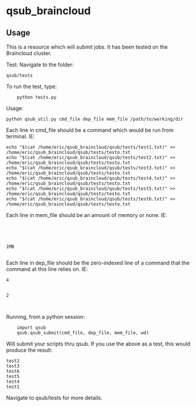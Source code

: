 # qsub_braincloud

## Usage  

This is a resource which will submit jobs. It has been tested on the Braincloud cluster.

Test:
Navigate to the folder:
```
qsub/tests
```

To run the test, type:
    
```
    python tests.py
```

Usage:  

```
python qsub_util.py cmd_file dep_file mem_file /path/to/working/dir
```   
    
Each line in cmd_file should be a command which would be run from terminal. IE:  
```
echo "$(cat /home/eric/qsub_braincloud/qsub/tests/test1.txt)" >> /home/eric/qsub_braincloud/qsub/tests/testo.txt  
echo "$(cat /home/eric/qsub_braincloud/qsub/tests/test2.txt)" >> /home/eric/qsub_braincloud/qsub/tests/testo.txt  
echo "$(cat /home/eric/qsub_braincloud/qsub/tests/test3.txt)" >> /home/eric/qsub_braincloud/qsub/tests/testo.txt  
echo "$(cat /home/eric/qsub_braincloud/qsub/tests/test4.txt)" >> /home/eric/qsub_braincloud/qsub/tests/testo.txt  
echo "$(cat /home/eric/qsub_braincloud/qsub/tests/test5.txt)" >> /home/eric/qsub_braincloud/qsub/tests/testo.txt  
echo "$(cat /home/eric/qsub_braincloud/qsub/tests/test6.txt)" >> /home/eric/qsub_braincloud/qsub/tests/testo.txt  
```

Each line in mem_file should be an amount of memory or none. IE:  
```




1MB


```

Each line in dep_file should be the zero-indexed line of a command that the command at this line relies on. IE:
```
4


2



```

Running, from a python session:
```
    import qsub
    qsub.qsub_submit(cmd_file, dep_file, mem_file, wd)
```
Will submit your scripts thru qsub. If you use the above as a test, this would produce the result:
```
test2
test3
test6
test5
test4
test1
```

Navigate to qsub/tests for more details.
